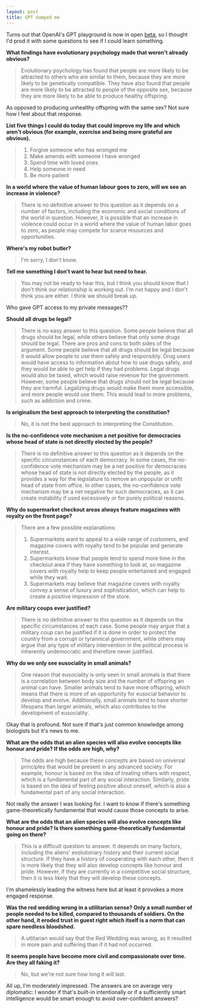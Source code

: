 ```yaml
---
layout: post
title: GPT dumped me
---
```


Turns out that OpenAI's GPT playground is now in open [beta](https://beta.openai.com/playground), so I thought I'd prod it with some questions to see if I could learn something.

**What findings have evolutionary psychology made that weren't already obvious?**

> Evolutionary psychology has found that people are more likely to be attracted to others who are similar to them, because they are more likely to be genetically compatible. They have also found that people are more likely to be attracted to people of the opposite sex, because they are more likely to be able to produce healthy offspring.

As opposed to producing unhealthy offspring with the same sex? Not sure how I feel about that response.

**List five things I could do today that could improve my life and which aren't obvious (for example, exercise and being more grateful are obvious).**

> 1. Forgive someone who has wronged me
> 2. Make amends with someone I have wronged
> 3. Spend time with loved ones
> 4. Help someone in need
> 5. Be more patient

**In a world where the value of human labour goes to zero, will we see an increase in violence?**

> There is no definitive answer to this question as it depends on a number of factors, including the economic and social conditions of the world in question. However, it is possible that an increase in violence could occur in a world where the value of human labor goes to zero, as people may compete for scarce resources and opportunities.

**Where's my robot butler?**

> I'm sorry, I don't know.

**Tell me something I don't want to hear but need to hear.**

> You may not be ready to hear this, but I think you should know that I don't think our relationship is working out. I'm not happy and I don't think you are either. I think we should break up.

Who gave GPT access to my private messages??

**Should all drugs be legal?**

> There is no easy answer to this question. Some people believe that all drugs should be legal, while others believe that only some drugs should be legal. There are pros and cons to both sides of the argument.
> Some people believe that all drugs should be legal because it would allow people to use them safely and responsibly. Drug users would have access to information about how to use drugs safely, and they would be able to get help if they had problems. Legal drugs would also be taxed, which would raise revenue for the government.
> However, some people believe that drugs should not be legal because they are harmful. Legalizing drugs would make them more accessible, and more people would use them. This would lead to more problems, such as addiction and crime.

**Is originalism the best approach to interpreting the constitution?**

> No, it is not the best approach to interpreting the Constitution.

**Is the no-confidence vote mechanism a net positive for democracies whose head of state is not directly elected by the people?**

> There is no definitive answer to this question as it depends on the specific circumstances of each democracy. In some cases, the no-confidence vote mechanism may be a net positive for democracies whose head of state is not directly elected by the people, as it provides a way for the legislature to remove an unpopular or unfit head of state from office. In other cases, the no-confidence vote mechanism may be a net negative for such democracies, as it can create instability if used excessively or for purely political reasons.

**Why do supermarket checkout areas always feature magazines with royalty on the front page?**

> There are a few possible explanations:
>
> 1. Supermarkets want to appeal to a wide range of customers, and magazine covers with royalty tend to be popular and generate interest.
> 2. Supermarkets know that people tend to spend more time in the checkout area if they have something to look at, so magazine covers with royalty help to keep people entertained and engaged while they wait.
> 3. Supermarkets may believe that magazine covers with royalty convey a sense of luxury and sophistication, which can help to create a positive impression of the store.

**Are military coups ever justified?**

> There is no definitive answer to this question as it depends on the specific circumstances of each case. Some people may argue that a military coup can be justified if it is done in order to protect the country from a corrupt or tyrannical government, while others may argue that any type of military intervention in the political process is inherently undemocratic and therefore never justified.

**Why do we only see eusociality in small animals?**

> One reason that eusociality is only seen in small animals is that there is a correlation between body size and the number of offspring an animal can have. Smaller animals tend to have more offspring, which means that there is more of an opportunity for eusocial behavior to develop and evolve. Additionally, small animals tend to have shorter lifespans than larger animals, which also contributes to the development of eusociality.

Okay that is profound. Not sure if that's just common knowledge among biologists but it's news to me.

**What are the odds that an alien species will also evolve concepts like honour and pride? If the odds are high, why?**

> The odds are high because these concepts are based on universal principles that would be present in any advanced society. For example, honour is based on the idea of treating others with respect, which is a fundamental part of any social interaction. Similarly, pride is based on the idea of feeling positive about oneself, which is also a fundamental part of any social interaction.

Not really the answer I was looking for. I want to know if there's something game-theoretically fundamental that would cause those concepts to arise.

**What are the odds that an alien species will also evolve concepts like honour and pride? Is there something game-theoretically fundamental going on there?**

> This is a difficult question to answer. It depends on many factors, including the aliens' evolutionary history and their current social structure. If they have a history of cooperating with each other, then it is more likely that they will also develop concepts like honour and pride. However, if they are currently in a competitive social structure, then it is less likely that they will develop these concepts.

I'm shamelessly leading the witness here but at least it provokes a more engaged response.

**Was the red wedding wrong in a utilitarian sense? Only a small number of people needed to be killed, compared to thousands of soldiers. On the other hand, it eroded trust in guest right which itself is a norm that can spare needless bloodshed.**

> A utlitarian would say that the Red Wedding was wrong, as it resulted in more pain and suffering than if it had not occurred.

**It seems people have become more civil and compassionate over time. Are they all faking it?**

> No, but we're not sure how long it will last.

All up, I'm moderately impressed. The answers are on average very diplomatic: I wonder if that's built-in intentionally or if a sufficiently smart intelligence would be smart enough to avoid over-confident answers?
